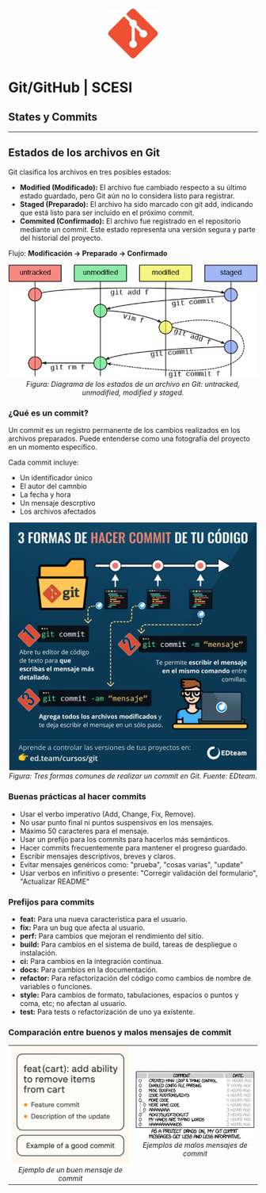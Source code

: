 <p align="center">
  <img src="img/git.png" alt="Logo" width="100"/>
</p>

# Git/GitHub | SCESI

## States y Commits

---

## Estados de los archivos en Git

Git clasifica los archivos en tres posibles estados:

- **Modified (Modificado):** El archivo fue cambiado respecto a su último estado guardado, pero Git aún no lo considera listo para registrar.
- **Staged (Preparado):** El archivo ha sido marcado con git add, indicando que está listo para ser incluido en el próximo commit.
- **Commited (Confirmado):** El archivo fue registrado en el repositorio mediante un commit. Este estado representa una versión segura y parte del historial del proyecto.

Flujo: **Modificación → Preparado → Confirmado**

<p align="center">
  <img src="img/estados.png" alt="Estados de un archivo en Git" width="600"/>
  <br>
  <em>Figura: Diagrama de los estados de un archivo en Git: untracked, unmodified, modified y staged.</em>
</p>

### ¿Qué es un commit?

Un commit es un registro permanente de los cambios realizados en los archivos preparados. Puede entenderse como una fotografía del proyecto en un momento específico.

Cada commit incluye:

- Un identificador único
- El autor del camnbio
- La fecha y hora
- Un mensaje descrptivo
- Los archivos afectados

<p align="center">
  <img src="img/commitform.jpg" alt="Formas de hacer commit en Git" width="500"/>
  <br>
  <em>Figura: Tres formas comunes de realizar un commit en Git. Fuente: EDteam.</em>
</p>

### Buenas prácticas al hacer commits

- Usar el verbo imperativo (Add, Change, Fix, Remove).
- No usar punto final ni puntos suspensivos en los mensajes.
- Máximo 50 caracteres para el mensaje.
- Usar un prefijo para los commits para hacerlos más semánticos.
- Hacer commits frecuentemente para mantener el progreso guardado.
- Escribir mensajes descriptivos, breves y claros.
- Evitar mensajes genéricos como: "prueba", "cosas varias", "update"
- Usar verbos en infinitivo o presente: "Corregir validación del formulario", "Actualizar README"

### Prefijos para commits

- **feat:** Para una nueva característica para el usuario.
- **fix:** Para un bug que afecta al usuario.
- **perf:** Para cambios que mejoran el rendimiento del
sitio.
- **build:** Para cambios en el sistema de build, tareas
de despliegue o instalación.
- **ci:** Para cambios en la integración continua.
- **docs:** Para cambios en la documentación.
- **refactor:** Para refactorización del código como
cambios de nombre de variables o funciones.
- **style:** Para cambios de formato, tabulaciones,
espacios o puntos y coma, etc; no afectan al
usuario.
- **test:** Para tests o refactorización de uno ya
existente.

### Comparación entre buenos y malos mensajes de commit

<div align="center">

<table>
  <tr>
    <td align="center">
      <img src="img/commitright.png" alt="Buen commit" width="300"/><br>
      <em>Ejemplo de un buen mensaje de commit</em>
    </td>
    <td align="center">
      <img src="img/commitnoo.png" alt="Mal commit" width="300"/><br>
      <em>Ejemplos de malos mensajes de commit</em>
    </td>
  </tr>
</table>

</div>